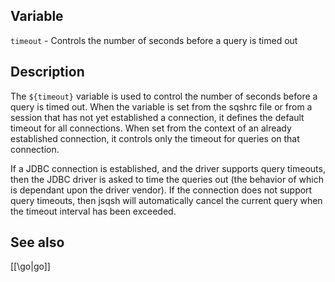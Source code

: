 ## Variable

  `timeout` - Controls the number of seconds before a query is timed out

## Description

  The `${timeout}` variable is used to control the number of seconds before a
  query is timed out.  When the variable is set from the sqshrc file or from
  a session that has not yet established a connection, it defines the default
  timeout for all connections. When set from the context of an already
  established connection, it controls only the timeout for queries on that
  connection.
   
  If a JDBC connection is established, and the driver supports query timeouts,
  then the JDBC driver is asked to time the queries out (the behavior of which
  is dependant upon the driver vendor).  If the connection does not support
  query timeouts, then jsqsh will automatically cancel the current query when
  the timeout interval has been exceeded.
   
## See also

  [[\go|go]]
